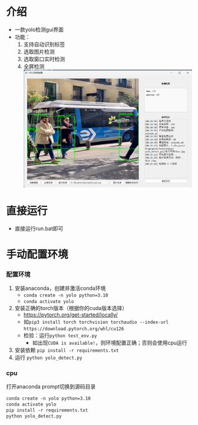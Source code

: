 # 介绍
- 一款yolo检测gui界面
- 功能：
    1. 支持自动识别标签
    2. 选取图片检测
    3. 选取窗口实时检测
    4. 全屏检测
![示例](example.png)
# 直接运行
- 直接运行run.bat即可
# 手动配置环境
### 配置环境
1. 安装anaconda，创建并激活conda环境
    - `conda create -n yolo python=3.10`
    - `conda activate yolo`
2. 安装正确的torch版本（根据你的cuda版本选择）
    - https://pytorch.org/get-started/locally/
    - 如`pip3 install torch torchvision torchaudio --index-url https://download.pytorch.org/whl/cu126`
    - 检验：运行`python test_env.py`
        - 如出现`CUDA is available!`，则环境配置正确；否则会使用cpu运行
3. 安装依赖
    `pip install -r requirements.txt`
4. 运行
    `python yolo_detect.py`

### cpu
打开anaconda prompt切换到源码目录
```
conda create -n yolo python=3.10
conda activate yolo
pip install -r requirements.txt
python yolo_detect.py
```